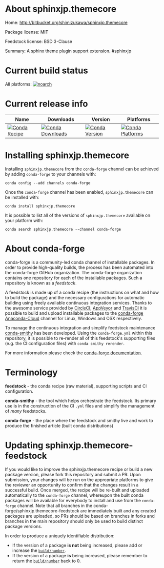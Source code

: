 About sphinxjp.themecore
========================

Home: http://bitbucket.org/shimizukawa/sphinxjp.themecore

Package license: MIT

Feedstock license: BSD 3-Clause

Summary: A sphinx theme plugin support extension. #sphinxjp



Current build status
====================

All platforms:
[![noarch](https://img.shields.io/circleci/project/github/conda-forge/sphinxjp.themecore-feedstock/master.svg?label=noarch)](https://circleci.com/gh/conda-forge/sphinxjp.themecore-feedstock)

Current release info
====================

| Name | Downloads | Version | Platforms |
| --- | --- | --- | --- |
| [![Conda Recipe](https://img.shields.io/badge/recipe-sphinxjp.themecore-green.svg)](https://anaconda.org/conda-forge/sphinxjp.themecore) | [![Conda Downloads](https://img.shields.io/conda/dn/conda-forge/sphinxjp.themecore.svg)](https://anaconda.org/conda-forge/sphinxjp.themecore) | [![Conda Version](https://img.shields.io/conda/vn/conda-forge/sphinxjp.themecore.svg)](https://anaconda.org/conda-forge/sphinxjp.themecore) | [![Conda Platforms](https://img.shields.io/conda/pn/conda-forge/sphinxjp.themecore.svg)](https://anaconda.org/conda-forge/sphinxjp.themecore) |

Installing sphinxjp.themecore
=============================

Installing `sphinxjp.themecore` from the `conda-forge` channel can be achieved by adding `conda-forge` to your channels with:

```
conda config --add channels conda-forge
```

Once the `conda-forge` channel has been enabled, `sphinxjp.themecore` can be installed with:

```
conda install sphinxjp.themecore
```

It is possible to list all of the versions of `sphinxjp.themecore` available on your platform with:

```
conda search sphinxjp.themecore --channel conda-forge
```


About conda-forge
=================

conda-forge is a community-led conda channel of installable packages.
In order to provide high-quality builds, the process has been automated into the
conda-forge GitHub organization. The conda-forge organization contains one repository
for each of the installable packages. Such a repository is known as a *feedstock*.

A feedstock is made up of a conda recipe (the instructions on what and how to build
the package) and the necessary configurations for automatic building using freely
available continuous integration services. Thanks to the awesome service provided by
[CircleCI](https://circleci.com/), [AppVeyor](http://www.appveyor.com/)
and [TravisCI](https://travis-ci.org/) it is possible to build and upload installable
packages to the [conda-forge](https://anaconda.org/conda-forge)
[Anaconda-Cloud](http://docs.anaconda.org/) channel for Linux, Windows and OSX respectively.

To manage the continuous integration and simplify feedstock maintenance
[conda-smithy](http://github.com/conda-forge/conda-smithy) has been developed.
Using the ``conda-forge.yml`` within this repository, it is possible to re-render all of
this feedstock's supporting files (e.g. the CI configuration files) with ``conda smithy rerender``.

For more information please check the [conda-forge documentation](https://conda-forge.org/docs/).

Terminology
===========

**feedstock** - the conda recipe (raw material), supporting scripts and CI configuration.

**conda-smithy** - the tool which helps orchestrate the feedstock.
                   Its primary use is in the construction of the CI ``.yml`` files
                   and simplify the management of *many* feedstocks.

**conda-forge** - the place where the feedstock and smithy live and work to
                  produce the finished article (built conda distributions)


Updating sphinxjp.themecore-feedstock
=====================================

If you would like to improve the sphinxjp.themecore recipe or build a new
package version, please fork this repository and submit a PR. Upon submission,
your changes will be run on the appropriate platforms to give the reviewer an
opportunity to confirm that the changes result in a successful build. Once
merged, the recipe will be re-built and uploaded automatically to the
`conda-forge` channel, whereupon the built conda packages will be available for
everybody to install and use from the `conda-forge` channel.
Note that all branches in the conda-forge/sphinxjp.themecore-feedstock are
immediately built and any created packages are uploaded, so PRs should be based
on branches in forks and branches in the main repository should only be used to
build distinct package versions.

In order to produce a uniquely identifiable distribution:
 * If the version of a package **is not** being increased, please add or increase
   the [``build/number``](http://conda.pydata.org/docs/building/meta-yaml.html#build-number-and-string).
 * If the version of a package **is** being increased, please remember to return
   the [``build/number``](http://conda.pydata.org/docs/building/meta-yaml.html#build-number-and-string)
   back to 0.